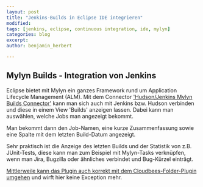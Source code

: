 ```yaml
---
layout: post
title: "Jenkins-Builds in Eclipse IDE integrieren"
modified:
tags: [jenkins, eclipse, continuous integration, ide, mylyn]
categories: blog
excerpt:
author: benjamin_herbert

---
```


## Mylyn Builds - Integration von Jenkins

Eclipse bietet mit Mylyn ein ganzes Framework rund um Application Lifecycle
Management (ALM). Mit dem Connector ['Hudson/Jenkins Mylyn Builds Connector'](https://marketplace.eclipse.org/content/hudsonjenkins-mylyn-builds-connector)
kann man sich auch mit Jenkins bzw. Hudson verbinden und diese in einem View
'Builds' anzeigen lassen. Dabei kann man auswählen, welche Jobs man angezeigt 
bekommt.

Man bekommt dann den Job-Namen, eine kurze Zusammenfassung sowie eine Spalte mit
dem letzten Build-Datum angezeigt.

Sehr praktisch ist die Anzeige des letzten Builds und der Statistik von z.B. JUnit-Tests,
diese kann man zum Beispiel mit Mylyn-Tasks verknüpfen, wenn man Jira, Bugzilla 
oder ähnliches verbindet und Bug-Kürzel einträgt.

[Mittlerweile kann das Plugin auch korrekt mit dem Cloudbees-Folder-Plugin umgehen](https://bugs.eclipse.org/bugs/show_bug.cgi?id=421352) 
und wirft hier keine Exception mehr.

